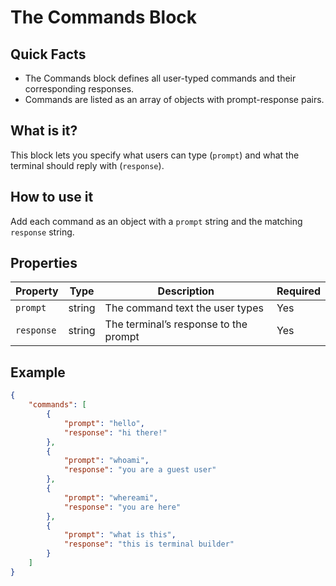 # The Commands Block

## Quick Facts

- The Commands block defines all user-typed commands and their corresponding responses.
- Commands are listed as an array of objects with prompt-response pairs.

## What is it?

This block lets you specify what users can type (`prompt`) and what the terminal should reply with (`response`).

## How to use it

Add each command as an object with a `prompt` string and the matching `response` string.

## Properties

| Property | Type | Description | Required |
| --- | --- | --- | --- |
| `prompt` | string | The command text the user types | Yes |
| `response` | string | The terminal’s response to the prompt | Yes |

## Example

```json
{
    "commands": [
        {
            "prompt": "hello",
            "response": "hi there!"
        },
        {
            "prompt": "whoami",
            "response": "you are a guest user"
        },
        {
            "prompt": "whereami",
            "response": "you are here"
        },
        {
            "prompt": "what is this",
            "response": "this is terminal builder"
        }
    ]
}
```